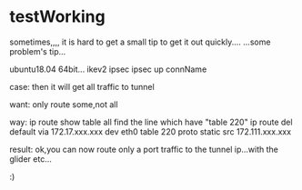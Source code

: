 # testWorking
sometimes,,,, it is hard to get a small tip to get it out quickly.... ...some problem's tip...




ubuntu18.04 64bit...  ikev2 ipsec
ipsec up connName

case:
then it will get all traffic to tunnel

want: only route some,not all

way:
ip route show table all
find the line which have "table 220"
ip route del default via 172.17.xxx.xxx dev eth0 table 220 proto static src 172.111.xxx.xxx

result: ok,you can now route only a port traffic to the tunnel ip...with the glider etc...

:)





